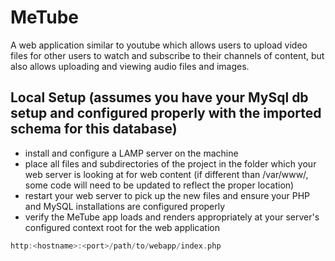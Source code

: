 # MeTube 
A web application similar to youtube which allows users to upload video files for other users to watch and subscribe to their channels of content, but also allows uploading and viewing audio files and images.
## Local Setup (assumes you have your MySql db setup and configured properly with the imported schema for this database)
- install and configure a LAMP server on the machine 
- place all files and subdirectories of the project in the folder which your web server is looking at for web content (if different than /var/www/, some code will need to be updated to reflect the proper location)
- restart your web server to pick up the new files and ensure your PHP and MySQL installations are configured properly
- verify the MeTube app loads and renders appropriately at your server's configured context root for the web application
```c
http:<hostname>:<port>/path/to/webapp/index.php
```
